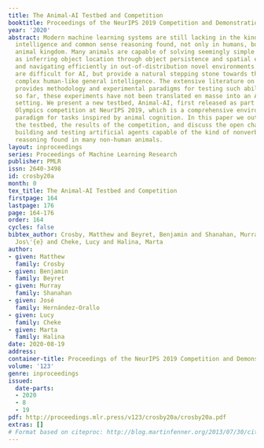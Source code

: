 ```yaml
---
title: The Animal-AI Testbed and Competition
booktitle: Proceedings of the NeurIPS 2019 Competition and Demonstration Track
year: '2020'
abstract: Modern machine learning systems are still lacking in the kind of general
  intelligence and common sense reasoning found, not only in humans, but across the
  animal kingdom. Many animals are capable of solving seemingly simple tasks such
  as inferring object location through object persistence and spatial elimination,
  and navigating efficiently in out-of-distribution novel environments. Such tasks
  are difficult for AI, but provide a natural stepping stone towards the goal of more
  complex human-like general intelligence. The extensive literature on animal cognition
  provides methodology and experimental paradigms for testing such abilities but,
  so far, these experiments have not been translated en masse into an AI-friendly
  setting. We present a new testbed, Animal-AI, first released as part of the Animal-AI
  Olympics competition at NeurIPS 2019, which is a comprehensive environment and testing
  paradigm for tasks inspired by animal cognition. In this paper we outline the environment,
  the testbed, the results of the competition, and discuss the open challenges for
  building and testing artificial agents capable of the kind of nonverbal common sense
  reasoning found in many non-human animals.
layout: inproceedings
series: Proceedings of Machine Learning Research
publisher: PMLR
issn: 2640-3498
id: crosby20a
month: 0
tex_title: The Animal-AI Testbed and Competition
firstpage: 164
lastpage: 176
page: 164-176
order: 164
cycles: false
bibtex_author: Crosby, Matthew and Beyret, Benjamin and Shanahan, Murray and Hern\'{a}ndez-Orallo,
  Jos\'{e} and Cheke, Lucy and Halina, Marta
author:
- given: Matthew
  family: Crosby
- given: Benjamin
  family: Beyret
- given: Murray
  family: Shanahan
- given: José
  family: Hernández-Orallo
- given: Lucy
  family: Cheke
- given: Marta
  family: Halina
date: 2020-08-19
address: 
container-title: Proceedings of the NeurIPS 2019 Competition and Demonstration Track
volume: '123'
genre: inproceedings
issued:
  date-parts:
  - 2020
  - 8
  - 19
pdf: http://proceedings.mlr.press/v123/crosby20a/crosby20a.pdf
extras: []
# Format based on citeproc: http://blog.martinfenner.org/2013/07/30/citeproc-yaml-for-bibliographies/
---
```

